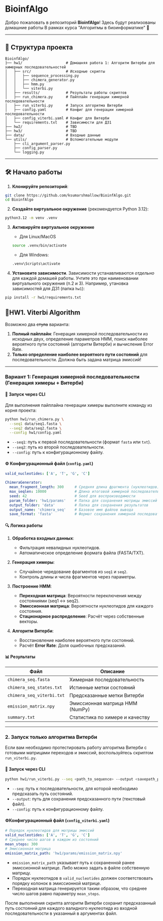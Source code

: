 # BioinfAlgo
Добро пожаловать в репозиторий **BioinfAlgo**! Здесь будут реализованы домашние работы В рамках курса "Алгоритмы в биоинформатике" 🚀

---
## 📂 Структура проекта
```plaintext
BioinfAlgo/
├── hw1/                    # Домашняя работа 1: Алгоритм Витерби для химерных последовательностей
│   ├── src/                # Исходные скрипты
│   │   ├── sequence_processing.py
│   │   ├── chimera_generator.py
│   │   ├── hmm.py
│   │   └── viterbi.py
│   ├── results/            # Результаты работы скриптов
│   ├── run_chimera.py      # Пайплайн генерации химерной последовательности
│   ├── run_viterbi.py      # Запуск алгоритма Витерби
│   ├── config.yaml         # Конфиг для генерации химерной последовательности
│   ├── config_viterbi.yaml # Конфиг для Витерби
│   └── requirements.txt    # Зависимости для ДЗ1
├── hw2/                    # TBD
├── hw3/                    # TBD
├── data/                   # Входные данные
└── utils/                  # Вспомогательные модули
    ├── cli_argument_parser.py
    ├── config_parser.py
    └── logging.py
```
---
## 🛠️ Начало работы
1. **Клонируйте репозиторий**:
```bash
git clone https://github.com/ksumarshmallow/BioinfAlgo.git
cd BioinfAlgo
```

2. **Создайте виртуальное окружение** (рекомендуется Python 3.12):

```bash
python3.12 -m venv .venv
```

3. **Активируйте виртуальное окружение**
    - Для Linux/MacOS
    ```bash
    source .venv/bin/activate
    ```
    - Для Windows:
    ```bash
    .venv\Scripts\activate
    ```

4. **Установите зависимости**. Зависимости устанавливаются *отдельно* для каждой домашей работы. Учтите это при наименовании виртуального окружения (п.2 и 3). Например, утановка зависимостей для ДЗ1 (папка `hw1`):

```bash
pip install -r hw1/requirements.txt
```

## 📌HW1. Viterbi Algorithm
Возможно два ~~стула~~ варианта:
1. **Полный пайплайн**: Генерация химерной последовательности из исходных двух, определение параметров HMM, поиск наиболее вероятного пути состояний (алгоритм Витерби) и вычисление Error Rate.
2. **Только определение наиболее вероятного пути состояний** для последовательности. Должна быть задана матрица эмиссий!

---

### **Вариант 1: Генерация химерной последовательности** (Генерация химеры + Витерби)

#### 🚀 Запуск через CLI

Для выполнения пайплайна генерации химеры выполните команду из корня проекта:

```bash
python hw1/run_chimera.py \
  --seq1 data/seq1.fasta \
  --seq2 data/seq2.fasta \
  --config hw1/config.yaml
```

- `--seq1`: путь к первой последовательности (формат `fasta` или `txt`).
- `--seq2`: путь ко второй последовательности.
- `--config`: путь к конфигурационному файлу.

#### ⚙️ Конфигурационный файл (`config.yaml`)

```yaml
valid_nucleotides: ['A', 'T', 'G', 'C']

ChimeraGenerator:
  mean_fragment_length: 300     # Средняя длина фрагмента (нуклеотидов)
  max_seqlen: 10000             # Длина итоговой химерной последовательности
  seed: 42                      # Seed для воспроизводимости
  param_folder: 'hw1/params'    # Папка для сохранения матрицы эмиссий HMM
  output_folder: 'data'         # Папка для сохранения результатов
  output_name: 'chimera_seq'    # Базовое имя файлов вывода
  save_format: 'fasta'          # Формат сохранения химерной последовательности (.fasta или .txt)
```


#### 🔍 Логика работы

1. **Обработка входных данных**:
   - Фильтрация невалидных нуклеотидов.
   - Автоматическое определение формата файла (FASTA/TXT).

2. **Генерация химеры**:
   - Случайное чередование фрагментов из `seq1` и `seq2`.
   - Контроль длины и числа фрагментов через параметры.

3. **Построение HMM**:
   - **Переходная матрица**: Вероятности переключения между состояниями (seq1 ↔ seq2).
   - **Эмиссионная матрица**: Вероятности нуклеотидов для каждого состояния.
   - **Стационарное распределение**: Расчёт через собственные векторы.

4. **Алгоритм Витерби**:
   - Восстановление наиболее вероятного пути состояний.
   - Расчёт **Error Rate**: Доля ошибочных предсказаний.

#### 📊 Результаты
| Файл                     | Описание                          |
|--------------------------|-----------------------------------|
| `chimera_seq.fasta`      | Химерная последовательность       |
| `chimera_seq_states.txt` | Истинные метки состояний          |
| `chimera_seq_viterbi.txt`| Предсказанные метки Витерби       |
| `emission_matrix.npy`    | Эмиссионная матрица HMM (NumPy)   |
| `summary.txt`            | Статистика по химере и качеству   |


---

### 2. Запуск только алгоритма Витерби

Если вам необходимо протестировать работу алгоритма Витерби с готовыми матрицами переходов и эмиссий, воспользуйтесь скриптом `run_viterbi.py`.

#### 🚀 Запуск через CLI

```bash
python hw1/run_viterbi.py --seq <path_to_sequence> --output <savepath_predicted_states> --config <path_to_config>
```

- `--seq`: путь к последовательности, для которой необходимо предсказать путь состояний.
- `--output`: путь для сохранения предсказанного пути (текстовый файл).
- `--config`: путь к конфигурационному файлу.

#### ⚙️Конфигурационный файл (`config_viterbi.yaml`)

```yaml
# Порядок нуклеотидов для матрицы эмиссий
valid_nucleotides: ['A', 'T', 'G', 'C']
# Среднее число шагов в каждом из состояний
mean_steps: 300
# Эмиссионная матрица
emission_matrix_path: 'hw1/params/emission_matrix.npy'
```

  - `emission_matrix_path` указывает путь к сохраненной ранее эмиссионной матрице. Либо можно задать в файле собственную матрицу. 
  - Порядок нуклеотидов в `valid_nucleotides` должен соответствовать порядку колонок в эмиссионной матрице.
  - Переходная матрица генерируется таким образом, что среднее число шагов равно параметру `mean_steps`.

После выполнения скрипта алгоритм Витерби сохранит предсказанный путь состояний для каждого валидного нуклеотида из входной последовательности в указанный в аргументах файл.



